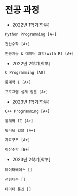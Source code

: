 # 전공 과정
- 2022년 1학기[학부]
```
Python Programming [A+]

전산수학 [A+]

인공지능 & 데이터 과학(with R) [A+]
```

- 2022년 2학기[학부]
```
C Programming [A0]

통계학 I [A+]

프로그램 설계 입문 [A+]
```

- 2023년 1학기[학부]
```
C++ Programming [A+]

통계학 II [A+]

딥러닝 입문 [A+]

자료구조 [A+]

이산수학 [B+]
```

- 2023년 2학기[학부]
```
데이터베이스 []

선형대수 []

데이터 통신 []


```
